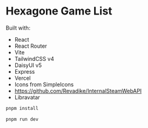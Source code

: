 # Hexagone Game List

Built with:

- React
- React Router
- Vite
- TailwindCSS v4
- DaisyUI v5
- Express
- Vercel
- Icons from SimpleIcons
- https://github.com/Revadike/InternalSteamWebAPI
- Libravatar

```sh
pnpm install

pnpm run dev
```
